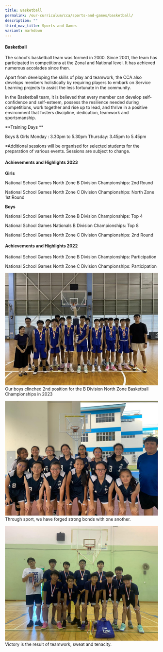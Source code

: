 ```yaml
---
title: Basketball
permalink: /our-curriculum/cca/sports-and-games/basketball/
description: ""
third_nav_title: Sports and Games
variant: markdown
---
```

#### Basketball

The school’s basketball team was formed in 2000. Since 2001, the team has participated in competitions at the Zonal and National level. It has achieved numerous accolades since then. 

Apart from developing the skills of play and teamwork, the CCA also develops members holistically by requiring players to embark on Service Learning projects to assist the less fortunate in the community. 

In the Basketball team, it is believed that every member can develop self-confidence and self-esteem, possess the resilience needed during competitions, work together and rise up to lead, and thrive in a positive environment that fosters discipline, dedication, teamwork and sportsmanship.

**Training Days **

Boys & Girls
Monday : 3.30pm to 5.30pm
Thursday: 3.45pm to 5.45pm

\*Additional sessions will be organised for selected students for the preparation of various events. Sessions are subject to change.

#### Achievements and Highlights 2023


**Girls**

National School Games North Zone B Division Championships: 2nd Round

National School Games North Zone C Division Championships: North Zone 1st Round


**Boys**

National School Games North Zone B Division Championships: Top 4

National School Games Nationals B Division Championships: Top 8

National School Games North Zone C Division Championships:  2nd Round


#### Achievements and Highlights 2022

National School Games North Zone B Division Championships: Participation

National School Games North Zone C Division Championships: Participation

![](/images/CCAs/Basketball/screenshot.png)
Our boys clinched 2nd position for the B Division North Zone Basketball Championships in 2023

![](/images/CCAs/BDivGirls2020.jpeg)
Through sport, we have forged strong bonds with one another.

![](/images/CCAs/BDivBoys2020.jpeg)
Victory is the result of teamwork, sweat and tenacity.